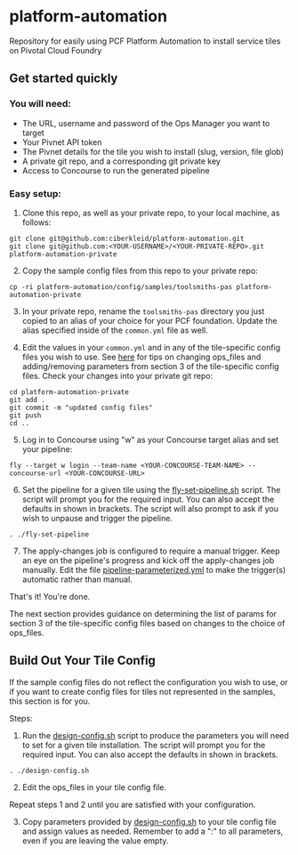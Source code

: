 # platform-automation
Repository for easily using PCF Platform Automation to install service tiles on Pivotal Cloud Foundry
 
## Get started quickly

### You will need:
- The URL, username and password of the Ops Manager you want to target
- Your Pivnet API token
- The Pivnet details for the tile you wish to install (slug, version, file glob)
- A private git repo, and a corresponding git private key
- Access to Concourse to run the generated pipeline

### Easy setup:
1. Clone this repo, as well as your private repo, to your local machine, as follows:
```
git clone git@github.com:ciberkleid/platform-automation.git
git clone git@github.com:<YOUR-USERNAME>/<YOUR-PRIVATE-REPO>.git platform-automation-private
```

2. Copy the sample config files from this repo to your private repo:
```
cp -ri platform-automation/config/samples/toolsmiths-pas platform-automation-private
```

3. In your private repo, rename the `toolsmiths-pas` directory you just copied to an alias of your choice for your PCF foundation. Update the alias specified inside of the `common.yml` file as well.

4. Edit the values in your `common.yml` and in any of the tile-specific config files you wish to use. See [here](README.md#build-out-your-tile-config) for tips on changing ops_files and adding/removing parameters from section 3 of the tile-specific config files. Check your changes into your private git repo:
```
cd platform-automation-private
git add .
git commit -m "updated config files"
git push
cd ..
```

5. Log in to Concourse using "w" as your Concourse target alias and set your pipeline:
```
fly --target w login --team-name <YOUR-CONCOURSE-TEAM-NAME> --concourse-url <YOUR-CONCOURSE-URL>
```

6. Set the pipeline for a given tile using the [fly-set-pipeline.sh](fly-set-pipeline.sh) script. The script will prompt you for the required input. You can also accept the defaults in shown in brackets. The script will also prompt to ask if you wish to unpause and trigger the pipeline.
```
. ./fly-set-pipeline
```

7. The apply-changes job is configured to require a manual trigger. Keep an eye on the pipeline's progress and kick off the apply-changes job manually. Edit the file [pipeline-parameterized.yml](pipeline-parameterized.yml) to make the trigger(s) automatic rather than manual.

That's it! You're done.

The next section provides guidance on determining the list of params for section 3 of the tile-specific config files based on changes to the choice of ops_files.

## Build Out Your Tile Config
If the sample config files do not reflect the configuration you wish to use, or if you want to create config files for tiles not represented in the samples, this section is for you.

Steps:

1. Run the [design-config.sh](design-config.sh) script to produce the parameters you will need to set for a given tile installation. The script will prompt you for the required input. You can also accept the defaults in shown in brackets. 
```
. ./design-config.sh
```

2. Edit the ops_files in your tile config file.

Repeat steps 1 and 2 until you are satisfied with your configuration.

3. Copy parameters provided by [design-config.sh](design-config.sh) to your tile config file and assign values as needed. Remember to add a ":" to all parameters, even if you are leaving the value empty.
